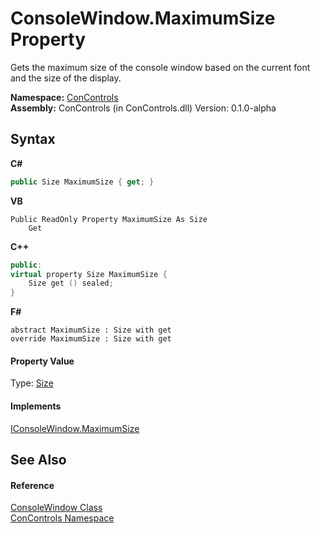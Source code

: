 # ConsoleWindow.MaximumSize Property 
 

Gets the maximum size of the console window based on the current font and the size of the display.

**Namespace:**&nbsp;<a href="a4c6913a-7590-84ec-79ea-d303d13ccc28">ConControls</a><br />**Assembly:**&nbsp;ConControls (in ConControls.dll) Version: 0.1.0-alpha

## Syntax

**C#**<br />
``` C#
public Size MaximumSize { get; }
```

**VB**<br />
``` VB
Public ReadOnly Property MaximumSize As Size
	Get
```

**C++**<br />
``` C++
public:
virtual property Size MaximumSize {
	Size get () sealed;
}
```

**F#**<br />
``` F#
abstract MaximumSize : Size with get
override MaximumSize : Size with get
```


#### Property Value
Type: <a href="https://docs.microsoft.com/dotnet/api/system.drawing.size" target="_blank">Size</a>

#### Implements
<a href="312c8771-94a5-1368-5bc5-ffbaf103f4dc">IConsoleWindow.MaximumSize</a><br />

## See Also


#### Reference
<a href="b4bd6488-a19e-e25f-52b4-8df0ae66ee5c">ConsoleWindow Class</a><br /><a href="a4c6913a-7590-84ec-79ea-d303d13ccc28">ConControls Namespace</a><br />